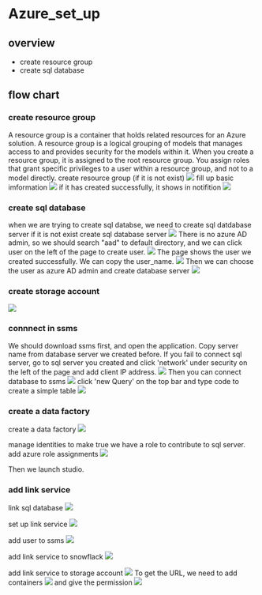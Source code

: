 # Azure_set_up

## overview
- create resource group
- create sql database

## flow chart

### create resource group
   A resource group is a container that holds related resources for an Azure solution. A resource group is a logical grouping of models that manages access to and provides security for the models within it. When you create a resource group, it is assigned to the root resource group. You assign roles that grant specific privileges to a user within a resource group, and not to a model directly.
   create resource group (if it is not exist)
    <img src= "images/resource_group_1">
    fill up basic imformation
    <img src= "images/resource_group_2">
    if it has created successfully, it shows in notifition
    <img src= "images/resource_group_3">
    
### create sql database
  when we are trying to create sql databse, we need to create sql datdabase server if it is not exist
  create sql database server
  <img src= "images/database_server">
  There is no azure AD admin, so we should search "aad" to default directory, and we can click user on the left of the page to create user.
  <img src= "images/create_new_user">
  The page shows the user we created successfully. We can copy the user_name.
 <img src= "images/user_created">
  Then we can choose the user as azure AD admin and create database server
 <img src= "images/database_server2">
  
### create storage account
  <img src= "images/storage_account">
  
### connnect in ssms
We should download ssms first, and open the application.
Copy server name from database server we created before.
If you fail to connect sql server, go to sql server you created and click 'network' under security on the left of the page and add client IP address.
  <img src= "images/ssms_connect">
Then you can connect database to ssms
  <img src= "images/ssms_1">
 click 'new Query' on the top bar and type code to create a simple table
  <img src= "images/ssms_create_table">
  
 ### create a data factory
 create a data factory
  <img src= "images/create_data_factory">
  
  manage identities to make true we have a role to contribute to sql server.
  add azure role assignments
  <img src= "images/data_factory_identities">
  
  Then we launch studio.
  
 ### add link service
  link sql database
 <img src= "images/link_service">
 
 set up link service
 <img src= "images/link_service">
 
 add user to ssms
  <img src= "images/add_user_ssms">
  
  add link service to snowflack
  <img src= "images/link_snowflack">

  add link service to storage account
  <img src= "images/link_blob_storage">
  To get the URL, we need to add containers
  <img src= "images/create_container">
   and give the permission
  <img src= "images/permission">
